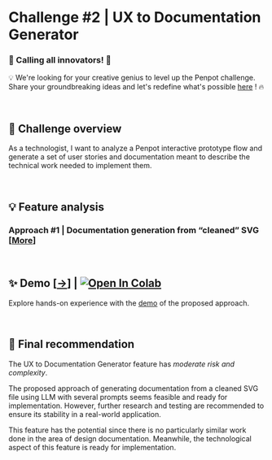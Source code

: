 # Challenge #2 | UX to Documentation Generator

### 🚀 Calling all innovators!  🚀 

💡 We're looking for your creative genius to level up the Penpot challenge.     
Share your groundbreaking ideas and let's redefine what's possible [here](https://github.com/penpot/Penpot-C2_UX-to-Documentation-Generator/issues/1#issue-1780329483) ! 🔥

<br>

## 🔎 Challenge overview

As a technologist, I want to analyze a Penpot interactive prototype flow and generate a set of user stories and documentation meant to describe the technical work needed to implement them.

<br>

## 💡 Feature analysis
### Approach #1 | Documentation generation from “cleaned” SVG [[More](Approach-Documentation_generation_from_cleaned_SVG/)]

<br>

## ✨ Demo [[→](Approach-Documentation_generation_from_cleaned_SVG/demo/ui2docs.ipynb)] | [![Open In Colab](https://colab.research.google.com/assets/colab-badge.svg)](https://colab.research.google.com/github/penpot/Penpot-C2_UX-to-Documentation-Generator/blob/main/Approach-Documentation_generation_from_cleaned_SVG/demo/ui2docs.ipynb)

Explore hands-on experience with the [demo](Approach-Documentation_generation_from_cleaned_SVG/demo/ui2docs.ipynb) of the proposed approach.

<br>

## 🏁 Final recommendation

The UX to Documentation Generator feature has *moderate risk and complexity*. 

The proposed approach of generating documentation from a cleaned SVG file using LLM with several prompts seems feasible and ready for implementation. However, further research and testing are recommended to ensure its stability in a real-world application.

This feature has the potential since there is no particularly similar work done in the area of design documentation. Meanwhile, the technological aspect of this feature is ready for implementation.
